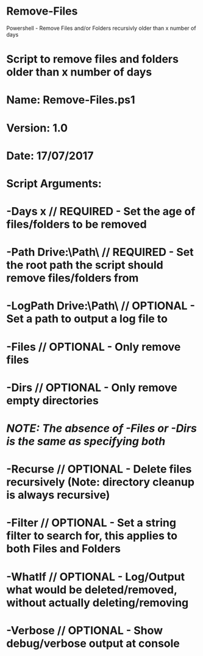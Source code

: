 # Remove-Files
Powershell - Remove Files and/or Folders recursivly older than x number of days

# Script to remove files and folders older than x number of days
#
# Name: Remove-Files.ps1
# Version: 1.0
# Date: 17/07/2017
#
# Script Arguments:
#
# -Days x  // REQUIRED - Set the age of files/folders to be removed
# -Path Drive:\Path\  // REQUIRED - Set the root path the script should remove files/folders from
# -LogPath Drive:\Path\ // OPTIONAL - Set a path to output a log file to
# -Files  // OPTIONAL - Only remove files
# -Dirs  // OPTIONAL - Only remove empty directories
#
# ***NOTE: The absence of -Files or -Dirs is the same as specifying both***
#
# -Recurse  // OPTIONAL - Delete files recursively (Note: directory cleanup is always recursive)
# -Filter  // OPTIONAL - Set a string filter to search for, this applies to both Files and Folders
# -WhatIf  // OPTIONAL - Log/Output what would be deleted/removed, without actually deleting/removing
# -Verbose  // OPTIONAL - Show debug/verbose output at console
